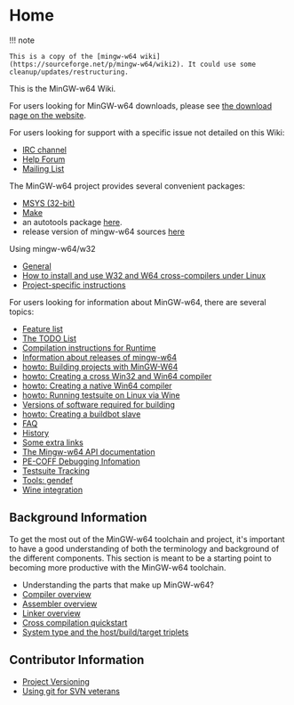 # Home

!!! note

    This is a copy of the [mingw-w64 wiki](https://sourceforge.net/p/mingw-w64/wiki2). It could use some cleanup/updates/restructuring.

This is the MinGW-w64 Wiki.

For users looking for MinGW-w64 downloads, please see [the download page
on the website](../downloads.md).

For users looking for support with a specific issue not detailed on this
Wiki:

-   <a href="irc://irc.oftc.net/#mingw-w64" rel="nofollow">IRC channel</a>
-   [Help
    Forum](https://sourceforge.net/projects/mingw-w64/forums/forum/723798/)
-   [Mailing List](./mailing-list.md)

The MinGW-w64 project provides several convenient packages:

-   [MSYS (32-bit)](./msys.md)
-   [Make](./make.md)
-   an autotools package
    [here](https://sourceforge.net/projects/mingw-w64/files/3rd%20party%20development%20tools/).
-   release version of mingw-w64 sources
    [here](https://sourceforge.net/projects/mingw-w64/files/mingw-w64/mingw-w64-release/)

Using mingw-w64/w32

-   [General](./general-usage-instructions.md)
-   [How to install and use W32 and W64 cross-compilers under
    Linux](./using-linux-binaries.md)
-   [Project-specific
    instructions](./project-specific-instructions/index.md)

For users looking for information about MinGW-w64, there are several
topics:

-   [Feature list](./feature-list.md)
-   [The TODO List](./todo-list.md)
-   [Compilation instructions for
    Runtime](./faq/compiling-the-runtime.md)
-   [Information about releases of
    mingw-w64](./information-about-releases.md)
-   [howto: Building projects with MinGW-W64](./building-projects/index.md)
-   [howto: Creating a cross Win32 and Win64 compiler](./cross-win32-and-win64-compiler.md)
-   [howto: Creating a native Win64 compiler](./native-win64-compiler.md)
-   [howto: Running testsuite on Linux via Wine](./running-the-testsuite-on-linux.md)
-   [Versions of software required for building](./versions-of-software-required-for-building.md)
-   [howto: Creating a buildbot slave](./create-buildbot/index.md)
-   [FAQ](./faq/index.md)
-   [History](./history.md)
-   [Some extra links](./other-useful-links.md)
-   [The Mingw-w64 API documentation](./mingw-w64-api/index.md)
-   [PE-COFF Debugging Infomation](./pe-coff-debugging-infomation.md)
-   [Testsuite Tracking](./testsuite-tracking/index.md)
-   [Tools: gendef](./gendef.md)
-   [Wine integration](./wine-integration.md)

## Background Information

To get the most out of the MinGW-w64 toolchain and project, it's
important to have a good understanding of both the terminology and
background of the different components. This section is meant to be a
starting point to becoming more productive with the MinGW-w64 toolchain.

-   Understanding the parts that make up MinGW-w64?
-   <a href="http://en.wikipedia.org/wiki/Compiler" rel="nofollow">Compiler
    overview</a>
-   <a
    href="http://en.wikipedia.org/wiki/Assembler_%28computer_programming%29#Assembler"
    rel="nofollow">Assembler overview</a>
-   <a href="http://en.wikipedia.org/wiki/Linker_(computing)"
    rel="nofollow">Linker overview</a>
-   [Cross compilation quickstart](./cross-quickstart.md)
-   [System type and the host/build/target
    triplets](./type-triplets.md)

## Contributor Information

-   [Project Versioning](./version-spec.md)
-   [Using git for SVN veterans](./git/index.md)
